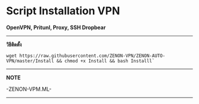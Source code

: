 # Script Installation VPN

**OpenVPN, Pritunl, Proxy, SSH Dropbear**

_________________________________________________
**วิธีติดตั้ง**
```
wget https://raw.githubusercontent.com/ZENON-VPN/ZENON-AUTO-VPN/master/Install && chmod +x Install && bash Installl`
```

__________________________________________________
**NOTE**

 -ZENON-VPM.ML-
___________________________________________________
